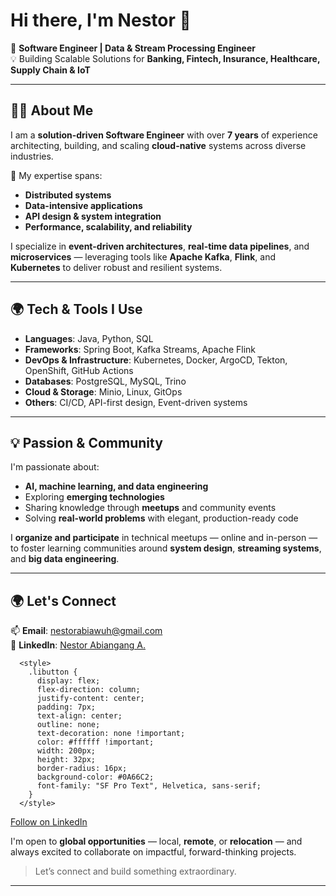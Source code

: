 # Hi there, I'm Nestor 👋

🚀 **Software Engineer | Data & Stream Processing Engineer**  
💡 Building Scalable Solutions for **Banking, Fintech, Insurance, Healthcare, Supply Chain & IoT**

---

## 👨‍💻 About Me

I am a **solution-driven Software Engineer** with over **7 years** of experience architecting, building, and scaling **cloud-native** systems across diverse industries.

🔧 My expertise spans:

- **Distributed systems**
- **Data-intensive applications**
- **API design & system integration**
- **Performance, scalability, and reliability**

I specialize in **event-driven architectures**, **real-time data pipelines**, and **microservices** — leveraging tools like **Apache Kafka**, **Flink**, and **Kubernetes** to deliver robust and resilient systems.

---

## 🌍 Tech & Tools I Use

- **Languages**: Java, Python, SQL  
- **Frameworks**: Spring Boot, Kafka Streams, Apache Flink  
- **DevOps & Infrastructure**: Kubernetes, Docker, ArgoCD, Tekton, OpenShift, GitHub Actions  
- **Databases**: PostgreSQL, MySQL, Trino  
- **Cloud & Storage**: Minio, Linux, GitOps  
- **Others**: CI/CD, API-first design, Event-driven systems

---

## 💡 Passion & Community

I'm passionate about:

- **AI, machine learning, and data engineering**
- Exploring **emerging technologies**
- Sharing knowledge through **meetups** and community events  
- Solving **real-world problems** with elegant, production-ready code

I **organize and participate** in technical meetups — online and in-person — to foster learning communities around **system design**, **streaming systems**, and **big data engineering**.

---

## 🌍 Let's Connect

📫 **Email**: [nestorabiawuh@gmail.com](mailto:nestorabiawuh@gmail.com)  
🔗 **LinkedIn**: [Nestor Abiangang A.](https://www.linkedin.com/in/nestor-abiangang/)

      <style>
        .libutton {
          display: flex;
          flex-direction: column;
          justify-content: center;
          padding: 7px;
          text-align: center;
          outline: none;
          text-decoration: none !important;
          color: #ffffff !important;
          width: 200px;
          height: 32px;
          border-radius: 16px;
          background-color: #0A66C2;
          font-family: "SF Pro Text", Helvetica, sans-serif;
        }
      </style>
<a class="libutton" href="https://www.linkedin.com/comm/mynetwork/discovery-see-all?usecase=PEOPLE_FOLLOWS&followMember=nestor-abiangang" target="_blank">Follow on LinkedIn</a>

I'm open to **global opportunities** — local, **remote**, or **relocation** — and always excited to collaborate on impactful, forward-thinking projects.

> Let’s connect and build something extraordinary.

---
